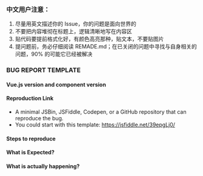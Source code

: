 
### 中文用户注意：
1. 尽量用英文描述你的 Issue，你的问题是面向世界的
2. 不要把内容堆彻在标题上，逻辑清晰地写在内容区
3. 贴代码要提前格式化好，有颜色高亮那种，贴文本，不要贴图片
4. 提问题前，务必仔细阅读 REMADE.md；在已关闭的问题中寻找与自身相关的问题，90% 的可能它已经被解决

### BUG REPORT TEMPLATE

#### Vue.js version and component version

#### Reproduction Link
- A minimal JSBin, JSFiddle, Codepen, or a GitHub repository that can reproduce the bug.
- You could start with this template: https://jsfiddle.net/39epgLj0/

#### Steps to reproduce

#### What is Expected?

#### What is actually happening?
